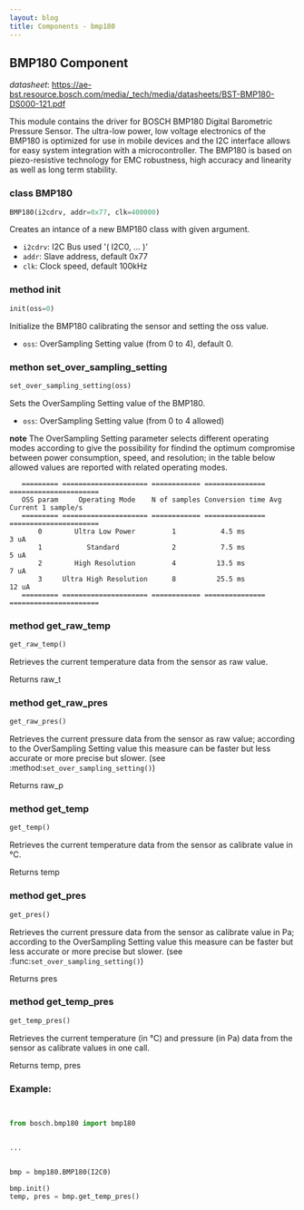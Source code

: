 ```yaml
---
layout: blog
title: Components - bmp180
---
```

## BMP180 Component

_datasheet_: <https://ae-bst.resource.bosch.com/media/_tech/media/datasheets/BST-BMP180-DS000-121.pdf>

This module contains the driver for BOSCH BMP180 Digital Barometric Pressure Sensor. The ultra-low power, low voltage electronics of the BMP180 is optimized for use in mobile devices and the I2C interface allows for easy
system integration with a microcontroller. The BMP180 is based on piezo-resistive technology for EMC robustness, high accuracy and linearity as
well as long term stability.

### class BMP180
```python
BMP180(i2cdrv, addr=0x77, clk=400000)
```
Creates an intance of a new BMP180 class with given argument.

* `i2cdrv`: I2C Bus used '( I2C0, ... )'
* `addr`: Slave address, default 0x77
* `clk`: Clock speed, default 100kHz

### method init
```python
init(oss=0)
```

Initialize the BMP180 calibrating the sensor and setting the oss value.

* `oss`: OverSampling Setting value (from 0 to 4), default 0.


### methon set_over_sampling_setting
```python
set_over_sampling_setting(oss)
```


Sets the OverSampling Setting value of the BMP180.

* `oss`: OverSampling Setting value (from 0 to 4 allowed)

 **note** The OverSampling Setting parameter selects different operating modes according to give the possibility for findind the optimum compromise between power consumption, speed, and resolution; in the table below allowed values are reported with related operating modes.

       ========= ===================== ============ =============== ======================
       OSS param     Operating Mode    N of samples Conversion time Avg Current 1 sample/s
       ========= ===================== ============ =============== ======================
           0        Ultra Low Power         1           4.5 ms                3 uA
           1           Standard             2           7.5 ms                5 uA
           2        High Resolution         4          13.5 ms                7 uA
           3     Ultra High Resolution      8          25.5 ms               12 uA
       ========= ===================== ============ =============== ======================
  

### method get_raw_temp
```python
get_raw_temp()
```
Retrieves the current temperature data from the sensor as raw value.

Returns raw_t

### method get_raw_pres
```python
get_raw_pres()
```
Retrieves the current pressure data from the sensor as raw value; according to the OverSampling Setting value this measure can be faster but less accurate or more precise but slower. (see :method:`set_over_sampling_setting()`)

Returns raw_p

### method get_temp
```python
get_temp()
```
Retrieves the current temperature data from the sensor as calibrate value in °C.

Returns temp

### method get_pres
```python
get_pres()
```
Retrieves the current pressure data from the sensor as calibrate value in Pa; according to the OverSampling Setting value this measure can be faster but less accurate or more precise but slower. (see :func:`set_over_sampling_setting()`)

Returns pres

### method get_temp_pres
```python
get_temp_pres()
```
Retrieves the current temperature (in °C) and pressure (in Pa) data from the sensor as calibrate values in one call.

Returns temp, pres



### Example:
```python


from bosch.bmp180 import bmp180


...


bmp = bmp180.BMP180(I2C0)
bmp.init()
temp, pres = bmp.get_temp_pres()
```